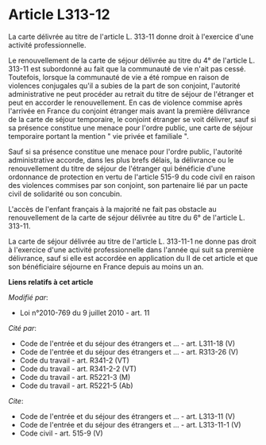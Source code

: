 # Article L313-12

La carte délivrée au titre de l'article L. 313-11 donne droit à l'exercice d'une activité professionnelle. 

Le renouvellement de la carte de séjour délivrée au titre du 4° de l'article L. 313-11 est subordonné au fait que la
communauté de vie n'ait pas cessé. Toutefois, lorsque la communauté de vie a été rompue en raison de violences conjugales
qu'il a subies de la part de son conjoint, l'autorité administrative ne peut procéder au retrait du titre de séjour de
l'étranger et peut en accorder le renouvellement. En cas de violence commise après l'arrivée en France du conjoint étranger
mais avant la première délivrance de la carte de séjour temporaire, le conjoint étranger se voit délivrer, sauf si sa
présence constitue une menace pour l'ordre public, une carte de séjour temporaire portant la mention " vie privée et
familiale ". 

Sauf si sa présence constitue une menace pour l'ordre public, l'autorité administrative accorde, dans les plus brefs délais,
la délivrance ou le renouvellement du titre de séjour de l'étranger qui bénéficie d'une ordonnance de protection en vertu de
l'article 515-9 du code civil en raison des violences commises par son conjoint, son partenaire lié par un pacte civil de
solidarité ou son concubin. 

L'accès de l'enfant français à la majorité ne fait pas obstacle au renouvellement de la carte de séjour délivrée au titre du
6° de l'article L. 313-11. 

La carte de séjour délivrée au titre de l'article L. 313-11-1 ne donne pas droit à l'exercice d'une activité professionnelle
dans l'année qui suit sa première délivrance, sauf si elle est accordée en application du II de cet article et que son
bénéficiaire séjourne en France depuis au moins un an.

**Liens relatifs à cet article**

_Modifié par_:

  - Loi n°2010-769 du 9 juillet 2010 - art. 11

_Cité par_:

  - Code de l'entrée et du séjour des étrangers et ... - art. L311-18 (V)
  - Code de l'entrée et du séjour des étrangers et ... - art. R313-26 (V)
  - Code du travail - art. R341-2 (VT)
  - Code du travail - art. R341-2-2 (VT)
  - Code du travail - art. R5221-3 (M)
  - Code du travail - art. R5221-5 (Ab)

_Cite_:

  - Code de l'entrée et du séjour des étrangers et ... - art. L313-11 (V)
  - Code de l'entrée et du séjour des étrangers et ... - art. L313-11-1 (V)
  - Code civil - art. 515-9 (V)

